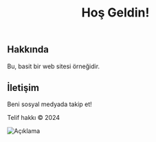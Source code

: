 <!DOCTYPE html>
<html lang="tr">
<head>
    <meta charset="UTF-8">
    <meta name="viewport" content="width=device-width, initial-scale=1.0">
    <title>Benim Web Sitem</title>
    <link rel="stylesheet" href="styles.css">
</head>
<body>
    <header>
        <h1>Hoş Geldin!</h1>
    </header>
    <main>
        <section>
            <h2>Hakkında</h2>
            <p>Bu, basit bir web sitesi örneğidir.</p>
        </section>
        <section>
            <h2>İletişim</h2>
            <p>Beni sosyal medyada takip et!</p>
        </section>
    </main>
    <footer>
        <p>Telif hakkı &copy; 2024</p>
    </footer>
</body>
</html>
<img src="https://github.com/FreeTeacer/Oktayin-Sitesi/blob/main/image.png" alt="Açıklama" />

